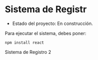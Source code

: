 <h1> Sistema de Registr</h1>

- Estado del proyecto: En construcción.

Para ejecutar el sistema, debes poner:

```npm install react```

Sistema de Registro 2
